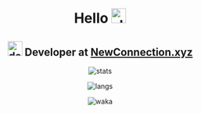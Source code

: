 <h1 align="center">Hello <img alt="dg" src="https://raw.githubusercontent.com/hokage229/hokage229/master/ripqsuad-drain.gif" width="30px"></h1>

<h2 align="center"> <img alt="dex" src="https://raw.githubusercontent.com/hokage229/hokage229/master/dex.gif" width="30px"> Developer at <a href="https://newconnection.xyz/">NewConnection.xyz</a></h2>

<p align="center">
   <img alt="stats" src="https://github-readme-stats.vercel.app/api?username=hokage229&show_icons=true&theme=tokyonight&card_width=500"/>
</p>

<p align="center">
    <img alt="langs" src="https://github-readme-stats.vercel.app/api/top-langs/?username=hokage229&theme=tokyonight&card_width=500"/>
</p>

<p align="center">
    <img alt="waka" src="https://github-readme-stats.vercel.app/api/wakatime?username=hokage229&theme=tokyonight" />
</p>